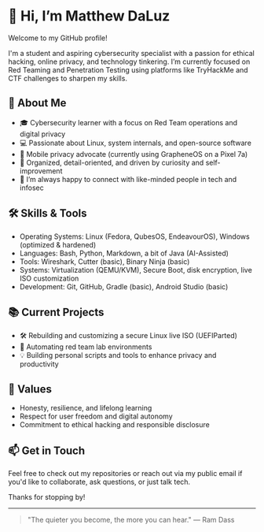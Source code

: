 # 👋 Hi, I’m Matthew DaLuz

Welcome to my GitHub profile!

I'm a student and aspiring cybersecurity specialist with a passion for ethical hacking, online privacy, and technology tinkering. I’m currently focused on Red Teaming and Penetration Testing using platforms like TryHackMe and CTF challenges to sharpen my skills.

## 🔐 About Me

- 🎓 Cybersecurity learner with a focus on Red Team operations and digital privacy
- 💻 Passionate about Linux, system internals, and open-source software
- 📱 Mobile privacy advocate (currently using GrapheneOS on a Pixel 7a)
- 🧠 Organized, detail-oriented, and driven by curiosity and self-improvement
- 💬 I’m always happy to connect with like-minded people in tech and infosec

## 🛠️ Skills & Tools

- Operating Systems: Linux (Fedora, QubesOS, EndeavourOS), Windows (optimized & hardened)
- Languages: Bash, Python, Markdown, a bit of Java (AI-Assisted)
- Tools: Wireshark, Cutter (basic), Binary Ninja (basic)
- Systems: Virtualization (QEMU/KVM), Secure Boot, disk encryption, live ISO customization
- Development: Git, GitHub, Gradle (basic), Android Studio (basic)

## 📚 Current Projects

- 🛠️ Rebuilding and customizing a secure Linux live ISO (UEFIParted)
- 🔧 Automating red team lab environments
- 💡 Building personal scripts and tools to enhance privacy and productivity

## 🧭 Values

- Honesty, resilience, and lifelong learning
- Respect for user freedom and digital autonomy
- Commitment to ethical hacking and responsible disclosure

## 📫 Get in Touch

Feel free to check out my repositories or reach out via my public email if you'd like to collaborate, ask questions, or just talk tech.

Thanks for stopping by!

---

> "The quieter you become, the more you can hear." — Ram Dass
